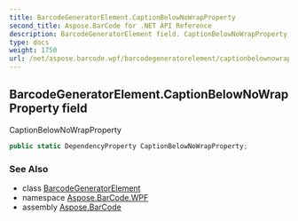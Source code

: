 ```yaml
---
title: BarcodeGeneratorElement.CaptionBelowNoWrapProperty
second_title: Aspose.BarCode for .NET API Reference
description: BarcodeGeneratorElement field. CaptionBelowNoWrapProperty
type: docs
weight: 1750
url: /net/aspose.barcode.wpf/barcodegeneratorelement/captionbelownowrapproperty/
---
```

## BarcodeGeneratorElement.CaptionBelowNoWrapProperty field

CaptionBelowNoWrapProperty

```csharp
public static DependencyProperty CaptionBelowNoWrapProperty;
```

### See Also

* class [BarcodeGeneratorElement](../)
* namespace [Aspose.BarCode.WPF](../../../aspose.barcode.wpf/)
* assembly [Aspose.BarCode](../../../)


